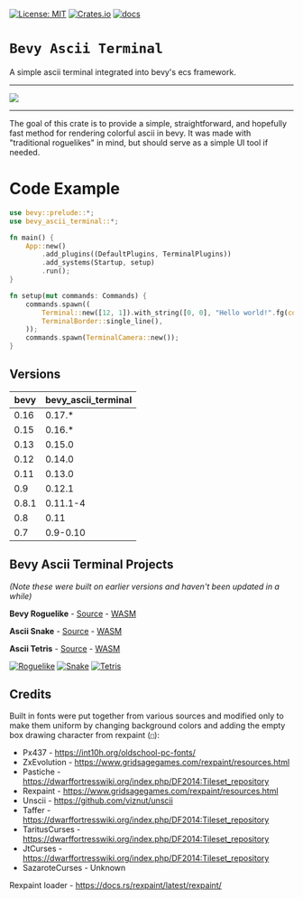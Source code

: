 [![License: MIT](https://img.shields.io/badge/License-MIT-yellow.svg)](https://opensource.org/licenses/MIT)
[![Crates.io](https://img.shields.io/crates/v/bevy_ascii_terminal)](https://crates.io/crates/bevy_ascii_terminal/)
[![docs](https://docs.rs/bevy_ascii_terminal/badge.svg)](https://docs.rs/bevy_ascii_terminal/)

# `Bevy Ascii Terminal`

A simple ascii terminal integrated into bevy's ecs framework.

---
![](images/title.png)

---

The goal of this crate is to provide a simple, straightforward, and hopefully
fast method for rendering colorful ascii in bevy. It was made with "traditional
roguelikes" in mind, but should serve as a simple UI tool if needed.

# Code Example

```rust
use bevy::prelude::*;
use bevy_ascii_terminal::*;

fn main() {
    App::new()
        .add_plugins((DefaultPlugins, TerminalPlugins))
        .add_systems(Startup, setup)
        .run();
}

fn setup(mut commands: Commands) {
    commands.spawn((
        Terminal::new([12, 1]).with_string([0, 0], "Hello world!".fg(color::BLUE)),
        TerminalBorder::single_line(),
    ));
    commands.spawn(TerminalCamera::new());
}
```

## Versions
| bevy  | bevy_ascii_terminal |
| ----- | ------------------- |
| 0.16  | 0.17.*              |
| 0.15  | 0.16.*              |
| 0.13  | 0.15.0              |
| 0.12  | 0.14.0              |
| 0.11  | 0.13.0              |
| 0.9   | 0.12.1              |
| 0.8.1 | 0.11.1-4            |
| 0.8   | 0.11                |
| 0.7   | 0.9-0.10            |

## Bevy Ascii Terminal Projects
 _(Note these were built on earlier versions and haven't been updated in a while)_

**Bevy Roguelike** - [Source](https://github.com/sarkahn/bevy_roguelike/) - [WASM](https://sarkahn.github.io/bevy_rust_roguelike_tut_web/)

**Ascii Snake** - [Source](https://github.com/sarkahn/bevy_ascii_snake/) - [WASM](https://sarkahn.github.io/bevy_ascii_snake/)

**Ascii Tetris** - [Source](https://github.com/sarkahn/bevy_ascii_tetris/) - [WASM](https://sarkahn.github.io/bevy_ascii_tetris/)

[![Roguelike](images/bevy_roguelike.gif)](https://github.com/sarkahn/bevy_roguelike/)
[![Snake](images/bevy_snake.gif)](https://github.com/sarkahn/bevy_ascii_snake)
[![Tetris](images/bevy_tetris.gif)](https://github.com/sarkahn/bevy_ascii_tetris/)

## Credits

Built in fonts were put together from various sources and modified only to make them uniform by changing background colors and adding the empty box drawing character from rexpaint (`□`):
- Px437 - https://int10h.org/oldschool-pc-fonts/
- ZxEvolution - https://www.gridsagegames.com/rexpaint/resources.html
- Pastiche - https://dwarffortresswiki.org/index.php/DF2014:Tileset_repository
- Rexpaint - https://www.gridsagegames.com/rexpaint/resources.html
- Unscii - https://github.com/viznut/unscii
- Taffer - https://dwarffortresswiki.org/index.php/DF2014:Tileset_repository
- TaritusCurses - https://dwarffortresswiki.org/index.php/DF2014:Tileset_repository
- JtCurses - https://dwarffortresswiki.org/index.php/DF2014:Tileset_repository
- SazaroteCurses - Unknown

Rexpaint loader - https://docs.rs/rexpaint/latest/rexpaint/